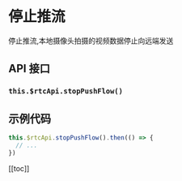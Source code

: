 # 停止推流 <BadgeTip text="异步接口" type="green"></BadgeTip>

停止推流,本地摄像头拍摄的视频数据停止向远端发送

## API 接口

### `this.$rtcApi.stopPushFlow()`

## 示例代码

```js
this.$rtcApi.stopPushFlow().then(() => {
  // ...
})
```

[[toc]]
